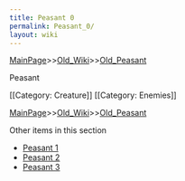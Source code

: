 ```yaml
---
title: Peasant 0
permalink: Peasant_0/
layout: wiki
---
```


[MainPage](/keeperrl_wiki/ "wikilink")>>[Old_Wiki](/keeperrl_wiki/Old_Wiki "wikilink")>>[Old_Peasant](/keeperrl_wiki/Old_Peasant "wikilink")

Peasant

[[Category: Creature]]
[[Category: Enemies]]

[MainPage](/keeperrl_wiki/ "wikilink")>>[Old_Wiki](/keeperrl_wiki/Old_Wiki "wikilink")>>[Old_Peasant](/keeperrl_wiki/Old_Peasant "wikilink")

Other items in this section
-    [Peasant 1](/keeperrl_wiki/Peasant_1 "wikilink")
-    [Peasant 2](/keeperrl_wiki/Peasant_2 "wikilink")
-    [Peasant 3](/keeperrl_wiki/Peasant_3 "wikilink")
